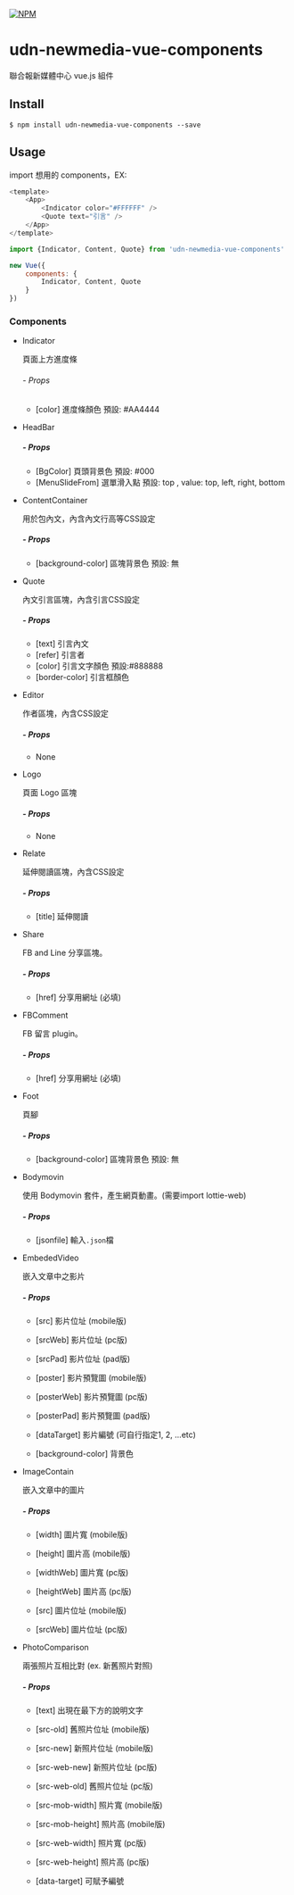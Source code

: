 [![NPM](https://nodei.co/npm/udn-newmedia-vue-components.png)](https://npmjs.org/package/udn-newmedia-vue-components)

# udn-newmedia-vue-components
聯合報新媒體中心 vue.js 組件

## Install

```
$ npm install udn-newmedia-vue-components --save
```

## Usage

import 想用的 components，EX:

```js
<template>
	<App>
		<Indicator color="#FFFFFF" />
		<Quote text="引言" />
	</App>
</template>

import {Indicator, Content, Quote} from 'udn-newmedia-vue-components'

new Vue({
	components: {
    	Indicator, Content, Quote
    }
})
```

### Components

+ Indicator

	頁面上方進度條

	###### - Props

	* [color] 進度條顏色 預設: #AA4444

+ HeadBar
	
    ##### - Props

	* [BgColor] 頁頭背景色 預設: #000
  	* [MenuSlideFrom] 選單滑入點 預設: top , value: top, left, right, bottom

+ ContentContainer

	用於包內文，內含內文行高等CSS設定
    
    ##### - Props
    
    * [background-color] 區塊背景色 預設: 無

+ Quote

	內文引言區塊，內含引言CSS設定
    
    ##### - Props

	* [text] 引言內文
  	* [refer] 引言者
  	* [color] 引言文字顏色 預設:#888888
  	* [border-color] 引言框顏色

+ Editor
	
    作者區塊，內含CSS設定
    
    ##### - Props
    
    * None

+ Logo

	頁面 Logo 區塊
    
    ##### - Props
    
    * None

+ Relate

	延伸閱讀區塊，內含CSS設定
    
    ##### - Props
    
    * [title] 延伸閱讀

+ Share

	FB and Line 分享區塊。
    
    ##### - Props
    
    * [href] 分享用網址 (必填)

+ FBComment

	FB 留言 plugin。
    
    ##### - Props
    
    * [href] 分享用網址 (必填)

+ Foot

	頁腳

	##### - Props

	* [background-color] 區塊背景色 預設: 無

+ Bodymovin
	
	使用 Bodymovin 套件，產生網頁動畫。(需要import lottie-web)

	##### - Props

	* [jsonfile] 輸入`.json`檔

+ EmbededVideo

	嵌入文章中之影片

	##### - Props

	* [src] 影片位址 (mobile版)

	* [srcWeb] 影片位址 (pc版)

	* [srcPad] 影片位址 (pad版)

	* [poster] 影片預覽圖 (mobile版)

	* [posterWeb] 影片預覽圖 (pc版)

	* [posterPad] 影片預覽圖 (pad版)

	* [dataTarget] 影片編號 (可自行指定1, 2, ...etc)

	* [background-color] 背景色

+ ImageContain

	嵌入文章中的圖片

	##### - Props

	* [width] 圖片寬 (mobile版)

	* [height] 圖片高 (mobile版)

	* [widthWeb] 圖片寬 (pc版)

	* [heightWeb] 圖片高 (pc版)

	* [src] 圖片位址 (mobile版)

	* [srcWeb] 圖片位址 (pc版)

+ PhotoComparison

	兩張照片互相比對 (ex. 新舊照片對照)

	##### - Props

	* [text] 出現在最下方的說明文字

	* [src-old] 舊照片位址 (mobile版)

	* [src-new] 新照片位址 (mobile版)

	* [src-web-new] 新照片位址 (pc版)

	* [src-web-old] 舊照片位址 (pc版)

	* [src-mob-width] 照片寬 (mobile版)

	* [src-mob-height] 照片高 (mobile版)

	* [src-web-width] 照片寬 (pc版)

	* [src-web-height] 照片高 (pc版)

	* [data-target] 可賦予編號



